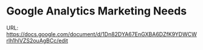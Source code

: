 # Google Analytics Marketing Needs

URL: https://docs.google.com/document/d/1Dn82DYA67EnGXBA6DZfK9YDWCWrlh1hlVZS2ouAgBCc/edit
